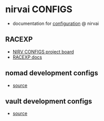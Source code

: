 # nirvai CONFIGS

- documentation for [configuration](https://github.com/nirv-ai/configs) @ nirvai

## RACEXP

- [NIRV CONFIGS project board](https://github.com/orgs/nirv-ai/projects/6/views/1?filterQuery=repo%3A%22nirv-ai%2Fconfigs%22)
- [RACEXP docs](https://github.com/noahehall/theBookOfNoah/blob/master/0current/architectural%20thinking/0racexp.md)

## nomad development configs

- [source](https://github.com/nirv-ai/configs/tree/develop/nomad)

## vault development configs

- [source](https://github.com/nirv-ai/configs/tree/develop/vault)
